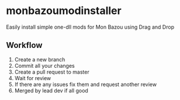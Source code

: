 # monbazoumodinstaller
Easily install simple one-dll mods for Mon Bazou using Drag and Drop

## Workflow
1. Create a new branch
2. Commit all your changes
3. Create a pull request to master
4. Wait for review
5. If there are any issues fix them and request another review
6. Merged by lead dev if all good
